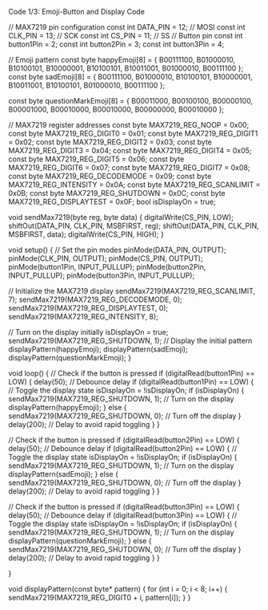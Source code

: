Code 1/3: Emoji-Button and Display Code

// MAX7219 pin configuration
const int DATA_PIN = 12; // MOSI
const int CLK_PIN = 13;    // SCK
const int CS_PIN = 11;     // SS
// Button pin
const int button1Pin = 2;
const int button2Pin = 3;
const int button3Pin = 4;


// Emoji pattern
const byte happyEmoji[8] = {
  B00111100,
  B01000010,
  B10100101,
  B10000001,
  B10100101,
  B10011001,
  B01000010,
  B00111100
};
const byte sadEmoji[8] = {
B00111100,
  B01000010,
  B10100101,
  B10000001,
  B10011001,
  B10100101,
  B01000010,
  B00111100
};

const byte questionMarkEmoji[8] = {
  B00011000,
  B00100100,
  B00000100,
  B00001000,
  B00010000,
  B00010000,
  B00000000,
  B00010000
};


// MAX7219 register addresses
const byte MAX7219_REG_NOOP = 0x00;
const byte MAX7219_REG_DIGIT0 = 0x01;
const byte MAX7219_REG_DIGIT1 = 0x02;
const byte MAX7219_REG_DIGIT2 = 0x03;
const byte MAX7219_REG_DIGIT3 = 0x04;
const byte MAX7219_REG_DIGIT4 = 0x05;
const byte MAX7219_REG_DIGIT5 = 0x06;
const byte MAX7219_REG_DIGIT6 = 0x07;
const byte MAX7219_REG_DIGIT7 = 0x08;
const byte MAX7219_REG_DECODEMODE = 0x09;
const byte MAX7219_REG_INTENSITY = 0x0A;
const byte MAX7219_REG_SCANLIMIT = 0x0B;
const byte MAX7219_REG_SHUTDOWN = 0x0C;
const byte MAX7219_REG_DISPLAYTEST = 0x0F;
bool isDisplayOn = true;

void sendMax7219(byte reg, byte data) {
  digitalWrite(CS_PIN, LOW);
  shiftOut(DATA_PIN, CLK_PIN, MSBFIRST, reg);
  shiftOut(DATA_PIN, CLK_PIN, MSBFIRST, data);
  digitalWrite(CS_PIN, HIGH);
}

void setup() {
  // Set the pin modes
  pinMode(DATA_PIN, OUTPUT);
  pinMode(CLK_PIN, OUTPUT);
  pinMode(CS_PIN, OUTPUT);
  pinMode(button1Pin, INPUT_PULLUP);
  pinMode(button2Pin, INPUT_PULLUP);
  pinMode(button3Pin, INPUT_PULLUP);


  // Initialize the MAX7219 display
  sendMax7219(MAX7219_REG_SCANLIMIT, 7);
  sendMax7219(MAX7219_REG_DECODEMODE, 0);
  sendMax7219(MAX7219_REG_DISPLAYTEST, 0);
  sendMax7219(MAX7219_REG_INTENSITY, 8);

  // Turn on the display initially
  isDisplayOn = true;
  sendMax7219(MAX7219_REG_SHUTDOWN, 1);
  // Display the initial pattern
  displayPattern(happyEmoji);
  displayPattern(sadEmoji);
  displayPattern(questionMarkEmoji);
}

void loop() {
  // Check if the button is pressed
  if (digitalRead(button1Pin) == LOW) {
    delay(50);  // Debounce delay
    if (digitalRead(button1Pin) == LOW) {
      // Toggle the display state
      isDisplayOn = !isDisplayOn;
      if (isDisplayOn) {
        sendMax7219(MAX7219_REG_SHUTDOWN, 1);  // Turn on the display
        displayPattern(happyEmoji);
      } else {
        sendMax7219(MAX7219_REG_SHUTDOWN, 0);  // Turn off the display
      }
      delay(200);  // Delay to avoid rapid toggling
    }
  }

   // Check if the button is pressed
  if (digitalRead(button2Pin) == LOW) {
    delay(50);  // Debounce delay
    if (digitalRead(button2Pin) == LOW) {
      // Toggle the display state
      isDisplayOn = !isDisplayOn;
      if (isDisplayOn) {
        sendMax7219(MAX7219_REG_SHUTDOWN, 1);  // Turn on the display
        displayPattern(sadEmoji);
      } else {
        sendMax7219(MAX7219_REG_SHUTDOWN, 0);  // Turn off the display
      }
      delay(200);  // Delay to avoid rapid toggling
    }
  }

   // Check if the button is pressed
  if (digitalRead(button3Pin) == LOW) {
    delay(50);  // Debounce delay
    if (digitalRead(button3Pin) == LOW) {
      // Toggle the display state
      isDisplayOn = !isDisplayOn;
      if (isDisplayOn) {
        sendMax7219(MAX7219_REG_SHUTDOWN, 1);  // Turn on the display
        displayPattern(questionMarkEmoji);
      } else {
        sendMax7219(MAX7219_REG_SHUTDOWN, 0);  // Turn off the display
      }
      delay(200);  // Delay to avoid rapid toggling
    }
  }

}

void displayPattern(const byte* pattern) {
  for (int i = 0; i < 8; i++) {
    sendMax7219(MAX7219_REG_DIGIT0 + i, pattern[i]);
  }
}

